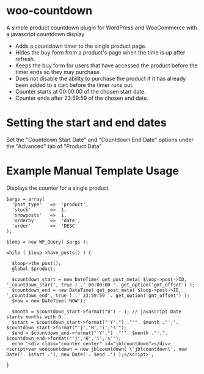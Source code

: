 # woo-countdown
A simple product countdown plugin for WordPress and WooCommerce with a javascript countdown display

* Adds a countdown timer to the single product page.
* Hides the buy form from a product's page when the time is up after refresh.
* Keeps the buy form for users that have accessed the product before the timer ends so they may purchase.
* Does not disable the ability to purchase the product if it has already been added to a cart before the timer runs out.
* Counter starts at 00:00:00 of the chosen start date.
* Counter ends after 23:59:59 of the chosen end date.

# Setting the start and end dates
Set the "Countdown Start Date" and "Countdown End Date" options under the "Advanced" tab of  "Product Data" 

# Example Manual Template Usage

Displays the counter for a single product

```
$args = array(
  'post_type'   =>  'product',
  'stock'       =>  1,
  'showposts'   =>  1,
  'orderby'     =>  'date',
  'order'       =>  'DESC'
);

$loop = new WP_Query( $args );

while ( $loop->have_posts() ) {

  $loop->the_post();
  global $product;

  $countdown_start = new DateTime( get_post_meta( $loop->post->ID, '_countdown_start', true ) .' 00:00:00 '. get_option('gmt_offset') );
  $countdown_end = new DateTime( get_post_meta( $loop->post->ID, '_countdown_end', true ) .' 23:59:59 '. get_option('gmt_offset') );
  $now = new DateTime('NOW');

  $month = $countdown_start->format("n") - 1; // javascript Date starts months with 0...
  $start = $countdown_start->format("'Y',") ."'". $month ."',". $countdown_start->format("'j','H','i','s'");
  $end = $countdown_end->format("'Y',") ."'". $month ."',". $countdown_end->format("'j','H','i','s'");
  echo '<div class="counter center" id="jblcountdown"></div><script>var woocountdown = new jblcountdown( \'jblcountdown\', new Date('. $start .'), new Date('. $end .') );</script>';
  
}
```
